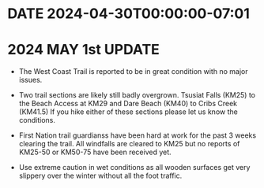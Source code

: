 # DATE 2024-04-30T00:00:00-07:01

# 2024 MAY 1st UPDATE
- The West Coast Trail is reported to be in great condition with no major issues.

- Two trail sections are likely still badly overgrown. Tsusiat Falls (KM25) to the Beach Access at KM29 and Dare Beach (KM40) to Cribs Creek (KM41.5) If you hike either of these sections please let us know the conditions.

- First Nation trail guardianss have been hard at work for the past 3 weeks clearing the trail. All windfalls are cleared to KM25 but no reports of KM25-50 or KM50-75 have been received yet.

- Use extreme caution in wet conditions as all wooden surfaces get very slippery over the winter without all the foot traffic.
